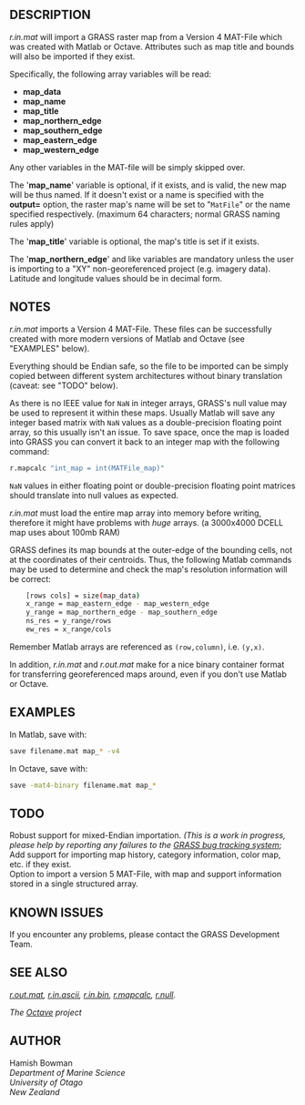 ## DESCRIPTION

*r.in.mat* will import a GRASS raster map from a Version 4 MAT-File
which was created with Matlab or Octave. Attributes such as map title
and bounds will also be imported if they exist.  
  
Specifically, the following array variables will be read:  

- **map_data**
- **map_name**
- **map_title**
- **map_northern_edge**
- **map_southern_edge**
- **map_eastern_edge**
- **map_western_edge**

Any other variables in the MAT-file will be simply skipped over.  
  
The '**map_name**' variable is optional, if it exists, and is valid, the
new map will be thus named. If it doesn't exist or a name is specified
with the **output=** option, the raster map's name will be set to
"`MatFile`" or the name specified respectively. (maximum 64 characters;
normal GRASS naming rules apply)  
  
The '**map_title**' variable is optional, the map's title is set if it
exists.  
  
The '**map_northern_edge**' and like variables are mandatory unless the
user is importing to a "XY" non-georeferenced project (e.g. imagery
data). Latitude and longitude values should be in decimal form.

## NOTES

*r.in.mat* imports a Version 4 MAT-File. These files can be successfully
created with more modern versions of Matlab and Octave (see "EXAMPLES"
below).  
  
Everything should be Endian safe, so the file to be imported can be
simply copied between different system architectures without binary
translation (caveat: see "TODO" below).  
  
As there is no IEEE value for `NaN` in integer arrays, GRASS's null
value may be used to represent it within these maps. Usually Matlab will
save any integer based matrix with `NaN` values as a double-precision
floating point array, so this usually isn't an issue. To save space,
once the map is loaded into GRASS you can convert it back to an integer
map with the following command:

```sh
r.mapcalc "int_map = int(MATFile_map)"
```

`NaN` values in either floating point or double-precision floating point
matrices should translate into null values as expected.  
  
*r.in.mat* must load the entire map array into memory before writing,
therefore it might have problems with *huge* arrays. (a 3000x4000 DCELL
map uses about 100mb RAM)  
  
GRASS defines its map bounds at the outer-edge of the bounding cells,
not at the coordinates of their centroids. Thus, the following Matlab
commands may be used to determine and check the map's resolution
information will be correct:

```sh
    [rows cols] = size(map_data)
    x_range = map_eastern_edge - map_western_edge
    y_range = map_northern_edge - map_southern_edge
    ns_res = y_range/rows
    ew_res = x_range/cols
```

Remember Matlab arrays are referenced as `(row,column)`, i.e. `(y,x)`.  
  
In addition, *r.in.mat* and *r.out.mat* make for a nice binary container
format for transferring georeferenced maps around, even if you don't use
Matlab or Octave.

## EXAMPLES

In Matlab, save with:

```sh
save filename.mat map_* -v4
```

In Octave, save with:

```sh
save -mat4-binary filename.mat map_*
```

## TODO

Robust support for mixed-Endian importation. *(This is a work in
progress, please help by reporting any failures to the [GRASS bug
tracking system](https://github.com/OSGeo/grass/issues)*;  
Add support for importing map history, category information, color map,
etc. if they exist.  
Option to import a version 5 MAT-File, with map and support information
stored in a single structured array.

## KNOWN ISSUES

If you encounter any problems, please contact the GRASS Development
Team.

## SEE ALSO

*[r.out.mat](r.out.mat.md), [r.in.ascii](r.in.ascii.md),
[r.in.bin](r.in.bin.md), [r.mapcalc](r.mapcalc.md),
[r.null](r.null.md).*

*The [Octave](http://www.octave.org) project*

## AUTHOR

Hamish Bowman  
*Department of Marine Science  
University of Otago  
New Zealand*
